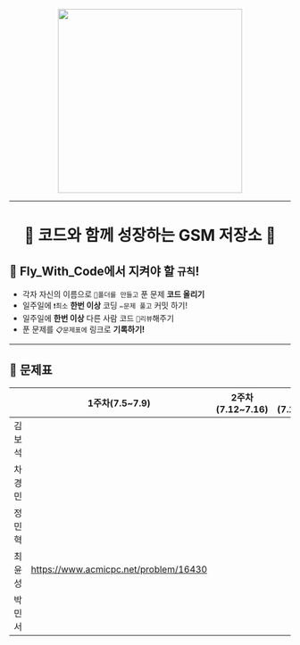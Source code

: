 <p align="center"><img src="https://user-images.githubusercontent.com/68007145/123586968-83663a00-d820-11eb-8935-b91936284e66.jpg" width="330"</p>   

***
<h1 align="center">🚀 코드와 함께 성장하는 GSM 저장소 🚀</h1>

## **📜 Fly_With_Code에서 지켜야 할 ```규칙```!** 
* 각자 자신의 이름으로 `📂폴더를 만들고` 푼 문제 __코드 올리기__
* 일주일에 `❗최소` __한번 이상__ 코딩 `✏️문제 풀고` 커밋 하기!
* 일주일에 __한번 이상__ 다른 사람 코드 `🎥리뷰`해주기
* 푼 문제를 `📋문제표에` 링크로 __기록하기!__

***

## **📝 문제표** 
| |1주차(7.5~7.9)|2주차(7.12~7.16)|3주차(7.19~7.23)|4주차(7.26~7.30)|
|:-:|:-:|:-:|:-:|:-:|
|김보석|||||
|차경민|||||
|정민혁|||||
|최윤성|https://www.acmicpc.net/problem/16430||||
|박민서|||||
